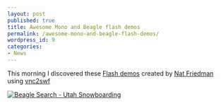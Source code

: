 ```yaml
---
layout: post
published: true
title: Awesome Mono and Beagle flash demos
permalink: /awesome-mono-and-beagle-flash-demos/
wordpress_id: 9
categories:
- News
---
```



This morning I discovered these <a href="http://nat.org/demos/">Flash demos</a> created by <a href="http://nat.org">Nat Friedman</a> using <a href="http://www.unixuser.org/~euske/vnc2swf/">vnc2swf</a>

<a href="http://projects.gnome.org/beagle/"><img src="http://lh5.ggpht.com/-Y9LrlAQjlzI/UVl7_S-msII/AAAAAAAAFao/mLTXBP19jTE/best-shot-thumb.png" border="0" alt="Beagle Search - Utah Snowboarding" /></a>
